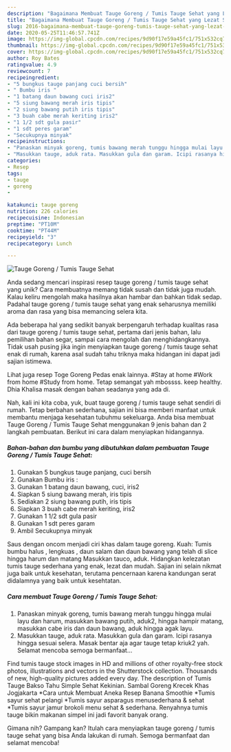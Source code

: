 ```yaml
---
description: "Bagaimana Membuat Tauge Goreng / Tumis Tauge Sehat yang Lezat Sekali"
title: "Bagaimana Membuat Tauge Goreng / Tumis Tauge Sehat yang Lezat Sekali"
slug: 2016-bagaimana-membuat-tauge-goreng-tumis-tauge-sehat-yang-lezat-sekali
date: 2020-05-25T11:46:57.741Z
image: https://img-global.cpcdn.com/recipes/9d90f17e59a45fc1/751x532cq70/tauge-goreng-tumis-tauge-sehat-foto-resep-utama.jpg
thumbnail: https://img-global.cpcdn.com/recipes/9d90f17e59a45fc1/751x532cq70/tauge-goreng-tumis-tauge-sehat-foto-resep-utama.jpg
cover: https://img-global.cpcdn.com/recipes/9d90f17e59a45fc1/751x532cq70/tauge-goreng-tumis-tauge-sehat-foto-resep-utama.jpg
author: Roy Bates
ratingvalue: 4.9
reviewcount: 7
recipeingredient:
- "5 bungkus tauge panjang cuci bersih"
- " Bumbu iris "
- "1 batang daun bawang cuci iris2"
- "5 siung bawang merah iris tipis"
- "2 siung bawang putih iris tipis"
- "3 buah cabe merah keriting iris2"
- "1 1/2 sdt gula pasir"
- "1 sdt peres garam"
- "Secukupnya minyak"
recipeinstructions:
- "Panaskan minyak goreng, tumis bawang merah tunggu hingga mulai layu dan harum, masukkan bawang putih, aduk2, hingga hampir matang, masukkan cabe iris dan daun bawang, aduk hingga agak layu."
- "Masukkan tauge, aduk rata. Masukkan gula dan garam. Icipi rasanya hingga sesuai selera. Masak bentar aja agar tauge tetap kriuk2 yah. Selamat mencoba semoga bermanfaat..."
categories:
- Resep
tags:
- tauge
- goreng
- 

katakunci: tauge goreng  
nutrition: 226 calories
recipecuisine: Indonesian
preptime: "PT10M"
cooktime: "PT44M"
recipeyield: "3"
recipecategory: Lunch

---
```



![Tauge Goreng / Tumis Tauge Sehat](https://img-global.cpcdn.com/recipes/9d90f17e59a45fc1/751x532cq70/tauge-goreng-tumis-tauge-sehat-foto-resep-utama.jpg)

Anda sedang mencari inspirasi resep tauge goreng / tumis tauge sehat yang unik? Cara membuatnya memang tidak susah dan tidak juga mudah. Kalau keliru mengolah maka hasilnya akan hambar dan bahkan tidak sedap. Padahal tauge goreng / tumis tauge sehat yang enak seharusnya memiliki aroma dan rasa yang bisa memancing selera kita.

Ada beberapa hal yang sedikit banyak berpengaruh terhadap kualitas rasa dari tauge goreng / tumis tauge sehat, pertama dari jenis bahan, lalu pemilihan bahan segar, sampai cara mengolah dan menghidangkannya. Tidak usah pusing jika ingin menyiapkan tauge goreng / tumis tauge sehat enak di rumah, karena asal sudah tahu triknya maka hidangan ini dapat jadi sajian istimewa.

Lihat juga resep Toge Goreng Pedas enak lainnya. #Stay at home #Work from home #Study from home. Tetap semangat yah mbossss. keep healthy. Dhia Khalisa masak dengan bahan seadanya yang ada di.


Nah, kali ini kita coba, yuk, buat tauge goreng / tumis tauge sehat sendiri di rumah. Tetap berbahan sederhana, sajian ini bisa memberi manfaat untuk membantu menjaga kesehatan tubuhmu sekeluarga. Anda bisa membuat Tauge Goreng / Tumis Tauge Sehat menggunakan 9 jenis bahan dan 2 langkah pembuatan. Berikut ini cara dalam menyiapkan hidangannya.

<!--inarticleads1-->

##### Bahan-bahan dan bumbu yang dibutuhkan dalam pembuatan Tauge Goreng / Tumis Tauge Sehat:

1. Gunakan 5 bungkus tauge panjang, cuci bersih
1. Gunakan  Bumbu iris :
1. Gunakan 1 batang daun bawang, cuci, iris2
1. Siapkan 5 siung bawang merah, iris tipis
1. Sediakan 2 siung bawang putih, iris tipis
1. Siapkan 3 buah cabe merah keriting, iris2
1. Gunakan 1 1/2 sdt gula pasir
1. Gunakan 1 sdt peres garam
1. Ambil Secukupnya minyak


Saus dengan oncom menjadi ciri khas dalam tauge goreng. Kuah: Tumis bumbu halus , lengkuas , daun salam dan daun bawang yang telah di slice hingga harum dan matang Masukkan tauco, aduk. Hidangkan kelezatan tumis tauge sederhana yang enak, lezat dan mudah. Sajian ini selain nikmat juga baik untuk kesehatan, terutama pencernaan karena kandungan serat didalamnya yang baik untuk kesehtatan. 

<!--inarticleads2-->

##### Cara membuat Tauge Goreng / Tumis Tauge Sehat:

1. Panaskan minyak goreng, tumis bawang merah tunggu hingga mulai layu dan harum, masukkan bawang putih, aduk2, hingga hampir matang, masukkan cabe iris dan daun bawang, aduk hingga agak layu.
1. Masukkan tauge, aduk rata. Masukkan gula dan garam. Icipi rasanya hingga sesuai selera. Masak bentar aja agar tauge tetap kriuk2 yah. Selamat mencoba semoga bermanfaat...


Find tumis tauge stock images in HD and millions of other royalty-free stock photos, illustrations and vectors in the Shutterstock collection. Thousands of new, high-quality pictures added every day. The description of Tumis Tauge Bakso Tahu Simple Sehat Kekinian. Sambal Goreng Krecek Khas Jogjakarta *Cara untuk Membuat Aneka Resep Banana Smoothie *Tumis sayur sehat pelangi *Tumis sayur asparagus menusederhana &amp; sehat *Tumis sayur jamur brokoli menu sehat &amp; sederhana. Renyahnya tumis tauge bikin makanan simpel ini jadi favorit banyak orang. 

Gimana nih? Gampang kan? Itulah cara menyiapkan tauge goreng / tumis tauge sehat yang bisa Anda lakukan di rumah. Semoga bermanfaat dan selamat mencoba!
